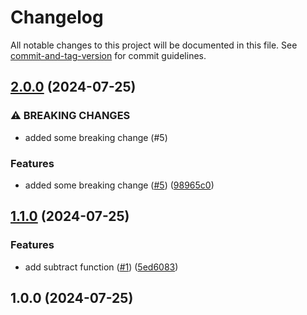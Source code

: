 # Changelog

All notable changes to this project will be documented in this file. See [commit-and-tag-version](https://github.com/absolute-version/commit-and-tag-version) for commit guidelines.

## [2.0.0](https://github.com/rowan-gud/conventional-commit-example/compare/v1.1.0...v2.0.0) (2024-07-25)


### ⚠ BREAKING CHANGES

* added some breaking change (#5)

### Features

* added some breaking change ([#5](https://github.com/rowan-gud/conventional-commit-example/issues/5)) ([98965c0](https://github.com/rowan-gud/conventional-commit-example/commit/98965c093218409a4ede937eac50dca643b8ea56))

## [1.1.0](https://github.com/rowan-gud/conventional-commit-example/compare/v1.0.0...v1.1.0) (2024-07-25)


### Features

* add subtract function ([#1](https://github.com/rowan-gud/conventional-commit-example/issues/1)) ([5ed6083](https://github.com/rowan-gud/conventional-commit-example/commit/5ed6083e553fff4d7d43210ecf31191df9380855))

## 1.0.0 (2024-07-25)
